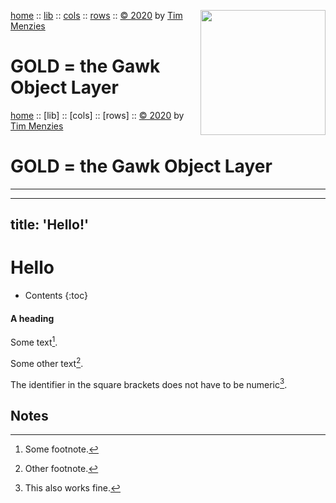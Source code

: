 [home](https://github.com/timm/gold/blob/master/README.md) :: <img align=right width=200 src="https://raw.githubusercontent.com/timm/gold/master/etc/img/robot.png">
[lib](https://github.com/timm/gold/blob/master/src/lib/README.md) ::
[cols](https://github.com/timm/gold/blob/master/src/cols/README.md) ::
[rows](https://github.com/timm/gold/blob/master/src/rows/README.md) ::
[&copy; 2020](http://github.com/timm/gold/blob/master/LICENSE.md) by [Tim Menzies](http://menzies.us)   
# GOLD = the Gawk Object Layer

[home](http://github.com/timm/gold/README.me) ::
[lib] ::
[cols] ::
[rows] ::
[&copy; 2020](http://github.com/timm/gold/LICENSE.md) by [Tim Menzies](http://menzies.us)   
# GOLD = the Gawk Object Layer
----- 

---
title: 'Hello!'
---

#  Hello

- Contents
{:toc}

#### A heading

Some text[^1].

Some other text[^2].

The identifier in the square brackets does not have to be numeric[^my_footnote].

## Notes

[^1]: Some footnote.
[^2]: Other footnote.
[^my_footnote]: This also works fine.
